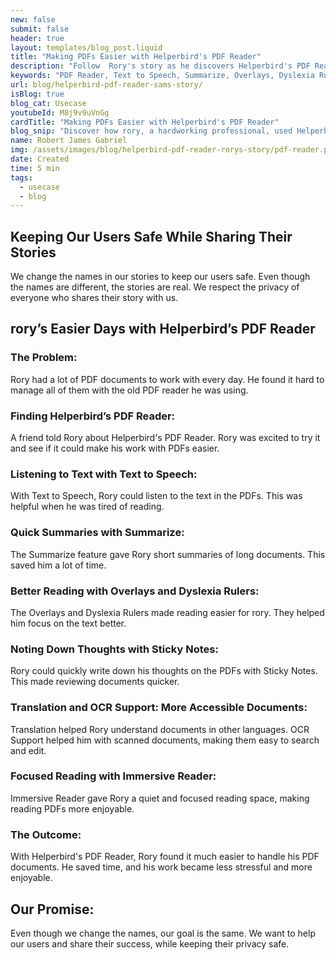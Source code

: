 ```yaml
---
new: false
submit: false
header: true
layout: templates/blog_post.liquid
title: "Making PDFs Easier with Helperbird's PDF Reader"
description: "Follow  Rory's story as he discovers Helperbird's PDF Reader. Learn how features like Text to Speech, Summarize, and more helped him handle PDF documents with ease."
keywords: "PDF Reader, Text to Speech, Summarize, Overlays, Dyslexia Rulers, Sticky Notes, Translation Support, OCR Support, Immersive Reader, Helperbird for Chrome, document accessibility"
url: blog/helperbird-pdf-reader-sams-story/
isBlog: true
blog_cat: Usecase
youtubeId: M8j9v9uVnGg
cardTitle: "Making PDFs Easier with Helperbird's PDF Reader"
blog_snip: "Discover how rory, a hardworking professional, used Helperbird's PDF Reader to make dealing with PDF documents simpler and faster."
name: Robert James Gabriel
img: /assets/images/blog/helperbird-pdf-reader-rorys-story/pdf-reader.png
date: Created
time: 5 min
tags:
  - usecase
  - blog
---
```


## Keeping Our Users Safe While Sharing Their Stories

We change the names in our stories to keep our users safe. Even though the names are different, the stories are real. We respect the privacy of everyone who shares their story with us.

## rory’s Easier Days with Helperbird’s PDF Reader

### The Problem:

 Rory had a lot of PDF documents to work with every day. He found it hard to manage all of them with the old PDF reader he was using.

### Finding Helperbird’s PDF Reader:

A friend told  Rory about Helperbird's PDF Reader.  Rory was excited to try it and see if it could make his work with PDFs easier.

### Listening to Text with Text to Speech:

With Text to Speech,  Rory could listen to the text in the PDFs. This was helpful when he was tired of reading.

### Quick Summaries with Summarize:

The Summarize feature gave  Rory short summaries of long documents. This saved him a lot of time.

### Better Reading with Overlays and Dyslexia Rulers:

The Overlays and Dyslexia Rulers made reading easier for rory. They helped him focus on the text better.

### Noting Down Thoughts with Sticky Notes:

 Rory could quickly write down his thoughts on the PDFs with Sticky Notes. This made reviewing documents quicker.

### Translation and OCR Support: More Accessible Documents:

Translation helped  Rory understand documents in other languages. OCR Support helped him with scanned documents, making them easy to search and edit.

### Focused Reading with Immersive Reader:

Immersive Reader gave  Rory a quiet and focused reading space, making reading PDFs more enjoyable.

### The Outcome:

With Helperbird's PDF Reader,  Rory found it much easier to handle his PDF documents. He saved time, and his work became less stressful and more enjoyable. 

## Our Promise:

Even though we change the names, our goal is the same. We want to help our users and share their success, while keeping their privacy safe.
